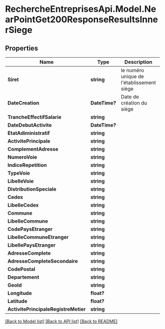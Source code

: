 # RechercheEntreprisesApi.Model.NearPointGet200ResponseResultsInnerSiege

## Properties

Name | Type | Description | Notes
------------ | ------------- | ------------- | -------------
**Siret** | **string** | le numéro unique de l&#39;établissement siège | [optional] 
**DateCreation** | **DateTime?** | Date de création du siège | [optional] 
**TrancheEffectifSalarie** | **string** |  | [optional] 
**DateDebutActivite** | **DateTime?** |  | [optional] 
**EtatAdiministratif** | **string** |  | [optional] 
**ActivitePrincipale** | **string** |  | [optional] 
**ComplementAdresse** | **string** |  | [optional] 
**NumeroVoie** | **string** |  | [optional] 
**IndiceRepetition** | **string** |  | [optional] 
**TypeVoie** | **string** |  | [optional] 
**LibelleVoie** | **string** |  | [optional] 
**DistributionSpeciale** | **string** |  | [optional] 
**Cedex** | **string** |  | [optional] 
**LibelleCedex** | **string** |  | [optional] 
**Commune** | **string** |  | [optional] 
**LibelleCommune** | **string** |  | [optional] 
**CodePaysEtranger** | **string** |  | [optional] 
**LibelleCommuneEtranger** | **string** |  | [optional] 
**LibellePaysEtranger** | **string** |  | [optional] 
**AdresseComplete** | **string** |  | [optional] 
**AdresseCompleteSecondaire** | **string** |  | [optional] 
**CodePostal** | **string** |  | [optional] 
**Departement** | **string** |  | [optional] 
**GeoId** | **string** |  | [optional] 
**Longitude** | **float?** |  | [optional] 
**Latitude** | **float?** |  | [optional] 
**ActivitePrincipaleRegistreMetier** | **string** |  | [optional] 

[[Back to Model list]](../README.md#documentation-for-models) [[Back to API list]](../README.md#documentation-for-api-endpoints) [[Back to README]](../README.md)

